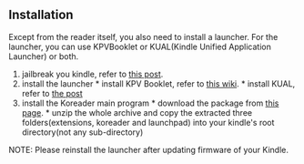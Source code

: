 ## Installation
Except from the reader itself, you also need to install a launcher. 
For the launcher, you can use KPVBooklet or KUAL(Kindle Unified Application Launcher) or both.

  1. jailbreak you kindle, refer to [this post](http://www.mobileread.com/forums/showthread.php?t=198446).
  1. install the launcher
    * install KPV Booklet, refer to [this wiki](https://github.com/koreader/kpvbooklet/wiki).
    * install KUAL, refer to [the post](http://www.mobileread.com/forums/showthread.php?t=203326)
  1. install the Koreader main program
    * download the package from [this page](https://github.com/koreader/koreader/wiki/Download).
    * unzip the whole archive and copy the extracted three folders(extensions, koreader and launchpad) into your kindle's root directory(not any sub-directory)

NOTE: Please reinstall the launcher after updating firmware of your Kindle.